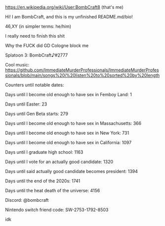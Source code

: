 https://en.wikipedia.org/wiki/User:BombCraft8 (that's me)

Hi! I am BombCraft, and this is my unfinished README.md/bio!

46,XY (in simpler terms: he/him)

I really need to finish this shit

Why the FUCK did GD Cologne block me

Splatoon 3: BombCraft♪#2777

Cool music: https://github.com/ImmediateMurderProfessionals/ImmediateMurderProfessionals/blob/main/songs%20i%20listen%20to%20sorted%20by%20length

Counters until notable dates:

Days until I become old enough to have sex in Femboy Land: 1

Days until Easter: 23

Days until Gen Beta starts: 279

Days until I become old enough to have sex in Massachusetts: 366

Days until I become old enough to have sex in New York: 731

Days until I become old enough to have sex in California: 1097

Days until I graduate high school: 1163

Days until I vote for an actually good candidate: 1320

Days until said actually good candidate becomes president: 1394

Days until the end of the 2020s: 1741

Days until the heat death of the universe: 4156

Discord: @bombcraft

Nintendo switch friend code: SW-2753-1792-8503

idk
